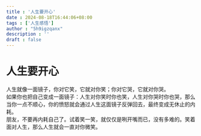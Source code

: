 ```yaml
---
title : '人生要开心'
date : 2024-08-18T16:44:06+08:00
tags : ['人生感悟']
author : "5h9igzqanx"
description : ''
draft : false
---
```


# 人生要开心

人生就像一面镜子，你对它笑，它就对你笑；你对它哭，它就对你哭。  
如果你也把自己变成一面镜子：人生对你笑时你也笑，人生对你哭时你也哭，那么当你一点不顺心，你的愤怒就会通过人生这面镜子反弹回去，最终变成无休止的内耗。  
朋友，不要再内耗自己了。试着笑一笑，就仅仅是咧开嘴而已，没有多难的。笑着面对人生，那么人生就会一直对你微笑。  

